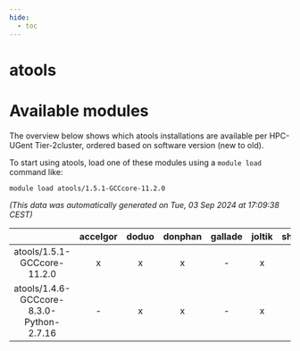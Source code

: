 ```yaml
---
hide:
  - toc
---
```


atools
======

# Available modules


The overview below shows which atools installations are available per HPC-UGent Tier-2cluster, ordered based on software version (new to old).

To start using atools, load one of these modules using a `module load` command like:

```shell
module load atools/1.5.1-GCCcore-11.2.0
```

*(This data was automatically generated on Tue, 03 Sep 2024 at 17:09:38 CEST)*  

| |accelgor|doduo|donphan|gallade|joltik|shinx|skitty|
| :---: | :---: | :---: | :---: | :---: | :---: | :---: | :---: |
|atools/1.5.1-GCCcore-11.2.0|x|x|x|-|x|-|x|
|atools/1.4.6-GCCcore-8.3.0-Python-2.7.16|-|x|x|-|x|-|x|
